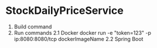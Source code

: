 # StockDailyPriceService

1. Build command
2. Run commands
   2.1 Docker
      docker run -e "token=123" -p ip:8080:8080/tcp dockerImageName
   2.2 Spring Boot

